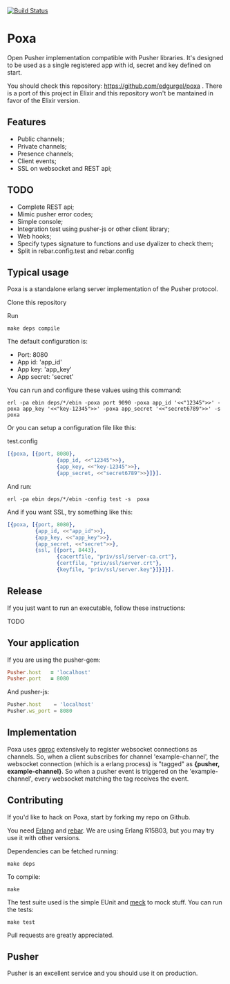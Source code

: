 [![Build Status](https://travis-ci.org/edgurgel/poxa-erlang.png)](https://travis-ci.org/edgurgel/poxa-erlang)

# Poxa

Open Pusher implementation compatible with Pusher libraries. It's designed to be used as a single registered app with id, secret and key defined on start.

You should check this repository: https://github.com/edgurgel/poxa . There is a port of this project in Elixir and this repository won't be mantained in favor of the Elixir version.

## Features

* Public channels;
* Private channels;
* Presence channels;
* Client events;
* SSL on websocket and REST api;

## TODO

* Complete REST api;
* Mimic pusher error codes;
* Simple console;
* Integration test using pusher-js or other client library;
* Web hooks;
* Specify types signature to functions and use dyalizer to check them;
* Split in rebar.config.test and rebar.config


## Typical usage

Poxa is a standalone erlang server implementation of the Pusher protocol.

Clone this repository

Run

```console
make deps compile
```
The default configuration is:

* Port: 8080
* App id: 'app_id'
* App key: 'app_key'
* App secret: 'secret'

You can run and configure these values using this command:

```console
erl -pa ebin deps/*/ebin -poxa port 9090 -poxa app_id '<<"12345">>' -poxa app_key '<<"key-12345">>' -poxa app_secret '<<"secret6789">>' -s  poxa
```

Or you can setup a configuration file like this:

test.config

```erlang
[{poxa, [{port, 8080},
                {app_id, <<"12345">>},
                {app_key, <<"key-12345">>},
                {app_secret, <<"secret6789">>}]}].
```

And run:

```console
erl -pa ebin deps/*/ebin -config test -s  poxa
```

And if you want SSL, try something like this:

```erlang
[{poxa, [{port, 8080},
         {app_id, <<"app_id">>},
         {app_key, <<"app_key">>},
         {app_secret, <<"secret">>},
         {ssl, [{port, 8443},
                {cacertfile, "priv/ssl/server-ca.crt"},
                {certfile, "priv/ssl/server.crt"},
                {keyfile, "priv/ssl/server.key"}]}]}].
```

## Release

If you just want to run an executable, follow these instructions:

TODO


## Your application

If you are using the pusher-gem:

```ruby
Pusher.host   = 'localhost'
Pusher.port   = 8080
```
And pusher-js:
```javascript
Pusher.host    = 'localhost'
Pusher.ws_port = 8080
```


## Implementation

Poxa uses [gproc](https://github.com/uwiger/gproc) extensively to register websocket connections as channels. So, when a client subscribes for channel 'example-channel', the websocket connection (which is a erlang process) is "tagged" as **{pusher, example-channel}**. So when a pusher event is triggered on the 'example-channel', every websocket matching the tag receives the event.

## Contributing

If you'd like to hack on Poxa, start by forking my repo on Github.

You need [Erlang](http://www.erlang.org) and [rebar](https://github.com/basho/rebar). We are using Erlang R15B03, but you may try use it with other versions.

Dependencies can be fetched running:

```console
make deps
```

To compile:

```console
make
```

The test suite used is the simple EUnit and [meck](http://github.com/eproxus/meck) to mock stuff. You can run the tests:

```console
make test
```

Pull requests are greatly appreciated.

## Pusher

Pusher is an excellent service and you should use it on production.

